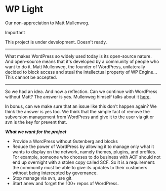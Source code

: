 # WP Light
Our non-appreciation to Matt Mullenweg.

> [!IMPORTANT]  
> This project is under development. Doesn't ready.
___

What makes WordPress so widely used today is its open-source nature. And open-source means that it's developed by a community of people who want to do it. Matt Mullenweg, the founder of WordPress, unilaterally decided to block access and steal the intellectual property of WP Engine... This cannot be accepted.
___

So we had an idea. And now a reflection. Can we continue with WordPress without Matt? The answer is yes. Mullenweg himself talks about it [here](https://wordpress.org/news/2024/10/spoon/).

In bonus, can we make sure that an issue like this don't happen again? We think the answer is yes too. We think that the simple fact of remove the subversion management from WordPress and give it to the user via git or svn is the key for prevent that.


***What we want for the project***
- Provide a WordPress without Gutenberg and blocks
- Reduce the power of WordPress by allowing it to manage only what it wants to display on the network, namely themes, plugins, and profiles. For example, someone who chooses to do business with ACF should not end up overnight with a stolen copy called SCF. So it is a requirement: the community must be able to give its updates to their customers without being intercepted by governance.
- Stop manage via svn, use git.
- Start anew and forget the 100+ repos of WordPress.